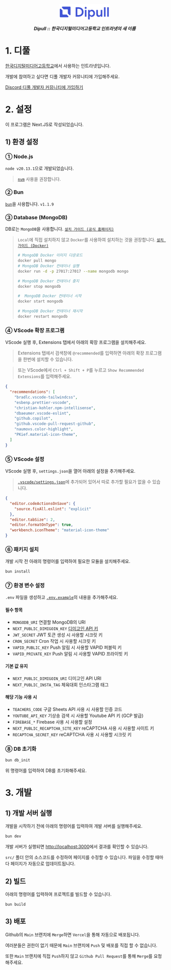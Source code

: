 <p align="center">
  <img src="./public/public/logo_text.svg" height="50px">
  <p align="center"><b><i>Dipull :: 한국디지털미디어고등학교 인트라넷의 새 이름</i></b></p>
</p>

# 1. 디풀

[한국디지털미디어고등학교](https://dimigo.hs.kr/)에서 사용하는 인트라넷입니다.

개발에 참여하고 싶다면 디풀 개발자 커뮤니티에 가입해주세요.

[Discord 디풀 개발자 커뮤니티에 가입하기
](https://discord.gg/U7FBXyPKM6)

# 2. 설정

이 프로그램은 Next.JS로 작성되었습니다.

## 1) 환경 설정

### ① Node.js
`node v20.13.1`으로 개발되었습니다.
> [`nvm`](https://github.com/nvm-sh/nvm) 사용을 권장합니다.

### ② Bun
[`bun`](https://bun.sh)을 사용합니다. `v1.1.9`

### ③ Database (MongoDB)

DB로는 `MongoDB`을 사용합니다. [`설치 가이드 (공식 홈페이지)`](https://www.mongodb.com/ko-kr/docs/manual/installation/)

> `Local`에 직접 설치하지 않고 `Docker`를 사용하여 설치하는 것을 권장합니다. [`설치 가이드 (Docker)`](https://hub.docker.com/_/mongo)
> ```bash
> # MongoDB Docker 이미지 다운로드
> docker pull mongo
> # MongoDB Docker 컨테이너 실행
> docker run -d -p 27017:27017 --name mongodb mongo
> ```
> ```bash
> # MongoDB Docker 컨테이너 중지
> docker stop mongodb
> ```
> 
> ```bash
> #  MongoDB Docker 컨테이너 시작
>docker start mongodb
> ```
> 
> ```bash
> # MongoDB Docker 컨테이너 재시작
> docker restart mongodb
> ```

### ④ VScode 확장 프로그램
VScode 실행 후, Extensions 탭에서 아래의 확장 프로그램을 설치해주세요.

> Extensions 탭에서 검색창에 `@recommended`를 입력하면 아래의 확장 프로그램을 한번에 설치할 수 있습니다.

> 또는 VScode에서 `Ctrl + Shift + P`를 누르고 `Show Recommended Extensions`를 입력해주세요.

```json
{
  "recommendations": [
    "bradlc.vscode-tailwindcss",
    "esbenp.prettier-vscode",
    "christian-kohler.npm-intellisense",
    "dbaeumer.vscode-eslint",
    "github.copilot",
    "github.vscode-pull-request-github",
    "naumovs.color-highlight",
    "PKief.material-icon-theme",
  ]
}
```

### ⑤ VScode 설정

VScode 실행 후, `settings.json`을 열어 아래의 설정을 추가해주세요.

> [`.vscode/settings.json`](./.vscode/settings.json)에 추가되어 있어서 따로 추가할 필요가 없을 수 있습니다.

```json
{
  "editor.codeActionsOnSave": {
    "source.fixAll.eslint": "explicit"
  },
  "editor.tabSize": 2,
  "editor.formatOnType": true,
  "workbench.iconTheme": "material-icon-theme"
}

```

### ⑥ 패키지 설치

개발 시작 전 아래의 명령어를 입력하여 필요한 모듈을 설치해주세요.

```bash
bun install
```

### ⑦ 환경 변수 설정

`.env` 파일을 생성하고 [`.env.example`](./.env.example)의 내용을 추가해주세요.

#### 필수 항목
- `MONGODB_URI` 연결할 MongoDB의 URI
- `NEXT_PUBLIC_DIMIGOIN_KEY` [디미고인 API 키](https://auth.dimigo.net/developers/add)
- `JWT_SECRET` JWT 토큰 생성 시 사용할 시크릿 키
- `CRON_SECRET` Cron 작업 시 사용할 시크릿 키
- `VAPID_PUBLIC_KEY` Push 알림 시 사용할 VAPID 퍼블릭 키
- `VAPID_PRIVATE_KEY` Push 알림 시 사용할 VAPID 프라이빗 키

#### 기본 값 유지
- `NEXT_PUBLIC_DIMIGOIN_URI` 디미고인 API URI
- `NEXT_PUBLIC_INSTA_TAG` 체육대회 인스타그램 태그

#### 해당 기능 사용 시
- `TEACHERS_CODE` 구글 Sheets API 사용 시 사용할 인증 코드
- `YOUTUBE_API_KEY` 기상송 검색 시 사용할 Youtube API 키 (GCP 발급)
- `FIREBASE_*` Firebase 사용 시 사용할 설정
- `NEXT_PUBLIC_RECAPTCHA_SITE_KEY` reCAPTCHA 사용 시 사용할 사이트 키
- `RECAPTCHA_SECRET_KEY` reCAPTCHA 사용 시 사용할 시크릿 키


### ⑧ DB 초기화

```bash
bun db_init
```
위 명령어를 입력하여 DB를 초기화해주세요.



# 3. 개발

## 1) 개발 서버 실행

개발을 시작하기 전에 아래의 명령어를 입력하여 개발 서버를 실행해주세요.

```bash
bun dev
```

개발 서버가 실행되면 [http://localhost:3000](http://localhost:3000)에서 결과를 확인할 수 있습니다.

`src/` 폴더 안의 소스코드를 수정하여 페이지를 수정할 수 있습니다. 파일을 수정할 때마다 페이지가 자동으로 업데이트됩니다.

## 2) 빌드

아래의 명령어를 입력하여 프로젝트를 빌드할 수 있습니다.

```bash
bun build
```

## 3) 배포

Github의 `Main` 브랜치에 `Merge`하면 `Vercel`을 통해 자동으로 배포됩니다.

여러분들은 권한이 없기 때문에 `Main` 브랜치에 `Push` 및 배포를 직접 할 수 없습니다.

또한 `Main` 브랜치에 직접 `Push`하지 않고 `Github Pull Request`를 통해 `Merge`를 요청해주세요.



<!-- 배포를 위해서는 아래와 같은 명령어를 입력하여 빌드를 진행해주세요.

```bash
bun run build
``` -->
